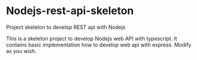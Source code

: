 # Nodejs-rest-api-skeleton
Project skeleton to develop REST api with Nodejs

This is a skeleton project to develop Nodejs web API with typescript.
It contains basic implementation how to develop web api with express.
Modify as you wish.
